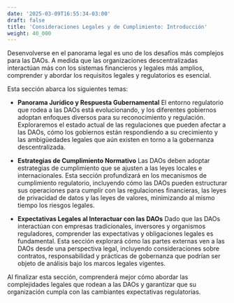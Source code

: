 ```yaml
---
date: '2025-03-09T16:55:34-03:00'
draft: false
title: 'Consideraciones Legales y de Cumplimiento: Introducción'
weight: 40_000
---
```


Desenvolverse en el panorama legal es uno de los desafíos más complejos para las DAOs. A medida que las organizaciones descentralizadas interactúan más con los sistemas financieros y legales más amplios, comprender y abordar los requisitos legales y regulatorios es esencial.

Esta sección abarca los siguientes temas:

- **Panorama Jurídico y Respuesta Gubernamental**
    El entorno regulatorio que rodea a las DAOs está evolucionando, y los diferentes gobiernos adoptan enfoques diversos para su reconocimiento y regulación. Exploraremos el estado actual de las regulaciones que pueden afectar a las DAOs, cómo los gobiernos están respondiendo a su crecimiento y las ambigüedades legales que aún existen en torno a la gobernanza descentralizada.

- **Estrategias de Cumplimiento Normativo**
    Las DAOs deben adoptar estrategias de cumplimiento que se ajusten a las leyes locales e internacionales. Esta sección profundizará en los mecanismos de cumplimiento regulatorio, incluyendo cómo las DAOs pueden estructurar sus operaciones para cumplir con las regulaciones financieras, las leyes de privacidad de datos y las leyes de valores, minimizando al mismo tiempo los riesgos legales.

- **Expectativas Legales al Interactuar con las DAOs**
    Dado que las DAOs interactúan con empresas tradicionales, inversores y organismos reguladores, comprender las expectativas y obligaciones legales es fundamental. Esta sección explorará cómo las partes externas ven a las DAOs desde una perspectiva legal, incluyendo consideraciones sobre contratos, responsabilidad y prácticas de gobernanza que podrían ser objeto de análisis bajo los marcos legales vigentes.

Al finalizar esta sección, comprenderá mejor cómo abordar las complejidades legales que rodean a las DAOs y garantizar que su organización cumpla con las cambiantes expectativas regulatorias.
